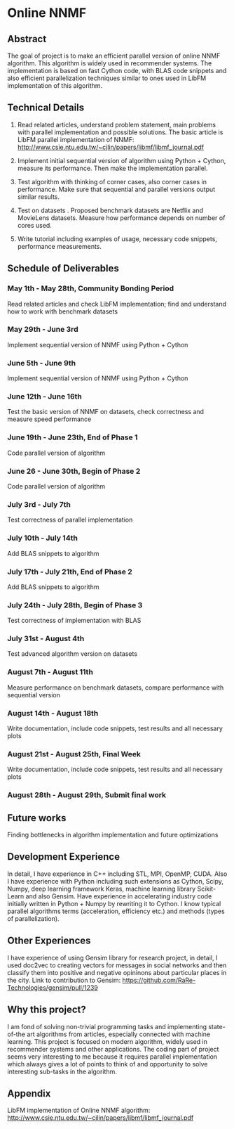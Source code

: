 # Online NNMF​

## Abstract

The goal of project is to make an efficient parallel version of online NNMF algorithm. This algorithm is widely used in recommender systems. The implementation is based on fast Cython code, with BLAS code snippets and also efficient parallelization techniques similar to ones used in LibFM implementation of this algorithm.

## Technical Details

1. Read related articles, understand problem statement, main problems with parallel implementation and possible solutions. The basic article is LibFM parallel implementation of NNMF: http://www.csie.ntu.edu.tw/~cjlin/papers/libmf/libmf_journal.pdf

2. Implement initial sequential version of algorithm using Python + Cython,
measure its performance. Then make the implementation parallel.

3. Test algorithm with thinking of corner cases, also corner cases in performance.
Make sure that sequential and parallel versions output similar results.

4. Test on datasets​ . Proposed benchmark datasets are Netflix and MovieLens
datasets. Measure how performance depends on number of cores used.

5. Write tutorial including examples of usage, necessary code snippets,
performance measurements.

## Schedule of Deliverables

### May 1th - May 28th, **Community Bonding Period**

Read related articles and check LibFM implementation; find and understand how to work with benchmark datasets

### May 29th - June 3rd

Implement sequential version of NNMF using Python + Cython

### June 5th - June 9th

Implement sequential version of NNMF using Python + Cython

### June 12th - June 16th

Test the basic version of NNMF on datasets, check correctness and
measure speed performance

### June 19th - June 23th, **End of Phase 1**

Code parallel version of algorithm

### June 26 - June 30th, **Begin of Phase 2**

Code parallel version of algorithm

### July 3rd - July 7th

Test correctness of parallel implementation

### July 10th - July 14th

Add BLAS snippets to algorithm

### July 17th - July 21th, **End of Phase 2**

Add BLAS snippets to algorithm

### July 24th - July 28th, **Begin of Phase 3**

Test correctness of implementation with BLAS

### July 31st - August 4th

Test advanced algorithm version on datasets

### August 7th - August 11th

Measure performance on benchmark datasets, compare
performance with sequential version

### August 14th - August 18th

Write documentation, include code snippets, test results and all
necessary plots

### August 21st - August 25th, **Final Week**

Write documentation, include code snippets, test results and all
necessary plots

### August 28th - August 29th, **Submit final work**

## Future works

Finding bottlenecks in algorithm implementation and future optimizations

## Development Experience

In detail, I have experience in C++ including STL, MPI, OpenMP, CUDA. Also I have experience with Python including such extensions as Cython, Scipy, Numpy, deep learning framework Keras, machine learning library Scikit-Learn and also Gensim. Have experience in accelerating industry code initially written in Python + Numpy by rewriting it to Cython. I know typical parallel algorithms terms (acceleration, efficiency etc.) and methods (types of parallelization).

## Other Experiences

I have experience of using Gensim library for research project, in detail, I used doc2vec to creating vectors for messages in social networks and then classify them into positive and negative opininons about particular places in the city.
Link to contribution to Gensim: https://github.com/RaRe-Technologies/gensim/pull/1239

## Why this project?

I am fond of solving non-trivial programming tasks and implementing state-of-the art algorithms from articles, especially connected with machine learning. This project is focused on modern algorithm, widely used in recommender systems and other applications. The coding part of project seems very interesting to me because it requires parallel implementation which always gives a lot of points to think of and opportunity to solve interesting sub-tasks in the algorithm.

## Appendix

LibFM implementation of Online NNMF algorithm: http://www.csie.ntu.edu.tw/~cjlin/papers/libmf/libmf_journal.pdf
